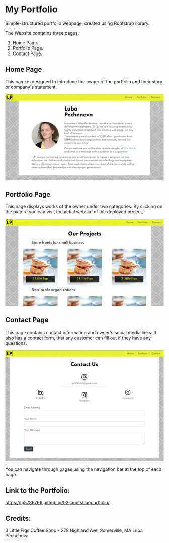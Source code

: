 # My Portfolio

Simple-structured portfolio webpage, created using Bootstrap library.

The Website contatins three pages:
1. Home Page.
2. Portfolio Page.
3. Contact Page.

## Home Page

This page is designed to introduce the owner of the portfolio and their story or company's statement.

![Home Page Screenshot](assets/images/mainsnip.PNG)


## Portfolio Page

This page displays works of the owner under two categories. By clicking on the picture you can visit the actial website of the deployed project.

![Portfolio Page Screenshot](assets/images/portfoliosnip.PNG)


## Contact Page

This page contains contact information and owner's social media links. It also has a contact form, that any customer can fill out if they have any questions.

![Contact Page Screenshot](assets/images/contactsnip.PNG)


You can navigate through pages using the navigation bar at the top of each page.



## Link to the Portfolio:

https://lp5786766.github.io/02-bootstrapportfolio/




## Credits:
3 Little Figs Coffee Shop - 278 Highland Ave, Somerville, MA
Luba Pecheneva
